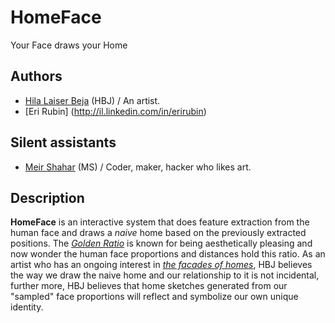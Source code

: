 # HomeFace
Your Face draws your Home

## Authors
- [Hila Laiser Beja](http://www.hila-laiser-beja.com "Visit HBJ's site") (HBJ) / An artist.
- [Eri Rubin] (http://il.linkedin.com/in/erirubin)

## Silent assistants
- [Meir Shahar](http://github.com/meiriko "Meir's github") (MS) / Coder, maker, hacker who likes art.

## Description
**HomeFace** is an interactive system that does feature extraction from the human face and draws a *naive* home based on the previously extracted positions.
The [_Golden Ratio_](http://en.wikipedia.org/wiki/Golden_ratio "See definition on wikipedia") is known for being aesthetically pleasing and now wonder the human face proportions and distances hold this ratio. As an artist who has an ongoing interest in [_the facades of homes_](http://www.hila-laiser-beja.com/#!photographs "HBJ's home art"), HBJ believes the way we draw the naive home and our relationship to it is not incidental, further more, HBJ believes that home sketches generated from our "sampled" face proportions will reflect and symbolize our own unique identity.

